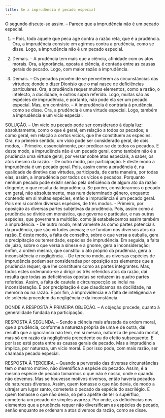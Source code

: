 ```yaml
---
title: Se a imprudência é pecado especial
---
```


O segundo discute-se assim. – Parece que a imprudência não é um pecado especial.  

1. – Pois, todo aquele que peca age contra a razão reta, que é a prudência. Ora, a imprudência consiste em agirmos contra a prudência, como se disse. Logo, a imprudência não é um pecado especial.  

2. Demais. – A prudência tem mais que a ciência, afinidade com os atos morais. Ora, a ignorância, oposta à ciência, é contada entre as causas gerais do pecado. Logo, com maior razão a imprudência.  

3. Demais. – Os pecados provêm de se perverterem as circunstâncias das virtudes; donde o dizer Dionísio que o mal nasce de deficiências particulares. Ora, a prudência requer muitos elementos, como a razão, o intelecto, a docilidade, e outros supra referido. Logo, muitas são as espécies de imprudência, e portanto, não pode ela ser um pecado especial.  Mas, em contrário. – A imprudência é contrária à prudência, como se disse. Ora, a prudência é uma virtude especial. Logo, também a imprudência é um vício especial.  

SOLUÇÃO. – Um vício ou pecado pode ser considerado à dupla luz: absolutamente, como o que é geral, em relação a todos os pecados; e como geral, em relação a certos vícios, que lhe constituem as espécies.  Ora, no primeiro sentido, um vício pode ser considerado geral, de dois modos, - Primeiro, essencialmente, por predicar-se de todos os pecados. E deste modo, a imprudência não é um pecado geral, como também não é a prudência uma virtude geral, por versar sobre atos especiais, a saber, os atos mesmo da razão. - De outro modo, por participação. E deste modo a imprudência é um pecado geral. Pois, assim como a prudência é, na qualidade de diretiva das virtudes, participada, de certa maneira, por todas elas, assim, a imprudência por todos os vícios e pecados. Porquanto nenhum pecado pode existir senão pela deficiência de algum ato da razão dirigente; o que resulta da imprudência. Se porém, considerarmos o pecado em geral, não absolutamente, mas num determinado gênero, enquanto contendo em si muitas espécies, então a imprudência é um pecado geral. Pois em si contêm diversas espécies, de três modos. - Primeiro, por oposição às diversas partes subjetivas da prudência. Pois, assim como a prudência se divide em monástica, que governa o particular, e nas outras espécies, que governam a multidão, como já estabelecemos assim também a imprudência. - De outro modo, relativamente às como partes potenciais da prudência, que são virtudes anexas; e se fundam nos diversos atos da razão. E deste modo, a falta de conselho, sobre o que versa a eubulia, gera a precipitação ou temeridade, espécies de imprudência. Em seguida, a falta de juízo, sobre o que versa a sínese e a gnome, gera a inconsideração; enfim, a ordem mesma, que constitui o ato próprio da prudência, gera a inconsistência e negligência. - De terceiro modo, as diversas espécies de imprudência podem ser consideradas por oposição aos elementos que a prudência requer, que lhe constituem como as partes integrantes. Mas, todos estes ordenando-se a dirigir os três referidos atos da razão, daí resulta que todas as deficiências opostas se reduzem às quatro partes referidas. Assim, a falta de cautela e circunspecção se inclui na inconsideração. E por precipitação é que claudicamos na docilidade, na memória ou na razão. E por fim, a improvidência e a falta de inteligência e de solércia procedem da negligência e da inconstância.  

DONDE A RESPOSTA À PRIMEIRA OBJEÇÃO. – A objeção procede, quanto à generalidade fundada na participação.  

RESPOSTA À SEGUNDA. – Sendo a ciência mais afastada da ordem moral, que a prudência, conforme a natureza própria de uma e de outra, daí resulta que a ignorância não tem, em si mesma, natureza de pecado mortal, mas só em razão da negligência precedente ou do efeito subsequente. E por isso está posta entre as causas gerais de pecado. Mas a imprudência implica, por natureza, um vício moral. E por isso pode, com mais razão, ser chamada pecado especial.  

RESPOSTA À TERCEIRA. – Quando a perversão das diversas circunstâncias tem o mesmo motivo, não diversifica a espécie do pecado. Assim, é a mesma espécie de pecado tomarmos o que não é nosso, onde e quando não devemos. Mas se houvesse motivos diversos, então haveria pecados de naturezas diversas. Assim, quem tomasse o que não devia, de modo a ultrajar um lugar santo, cometeria o pecado da espécie do sacrilégio. E quem tomasse o que não devia, só pelo apetite de ter o supérfluo, cometeria um pecado de simples avareza. Por onde, as deficiências nos elementos que a prudência requer não diversificam as espécies de pecado, senão enquanto se ordenam a atos diversos da razão, como se disse.